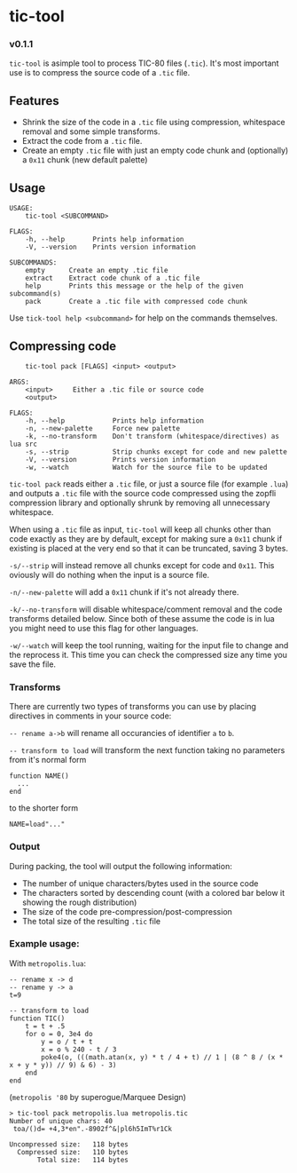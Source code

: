 # tic-tool
### v0.1.1

`tic-tool` is asimple tool to process TIC-80 files (`.tic`). It's most important use is to compress the source code of a `.tic` file.

## Features

* Shrink the size of the code in a `.tic` file using compression, whitespace removal and some simple transforms.
* Extract the code from a `.tic` file.
* Create an empty `.tic` file with just an empty code chunk and (optionally) a `0x11` chunk (new default palette)

## Usage

```
USAGE:
    tic-tool <SUBCOMMAND>

FLAGS:
    -h, --help       Prints help information
    -V, --version    Prints version information

SUBCOMMANDS:
    empty      Create an empty .tic file
    extract    Extract code chunk of a .tic file
    help       Prints this message or the help of the given subcommand(s)
    pack       Create a .tic file with compressed code chunk
```

Use `tick-tool help <subcommand>` for help on the commands themselves.

## Compressing code

```
    tic-tool pack [FLAGS] <input> <output>

ARGS:
    <input>     Either a .tic file or source code
    <output>    

FLAGS:
    -h, --help            Prints help information
    -n, --new-palette     Force new palette
    -k, --no-transform    Don't transform (whitespace/directives) as lua src
    -s, --strip           Strip chunks except for code and new palette
    -V, --version         Prints version information
    -w, --watch           Watch for the source file to be updated
```

`tic-tool pack` reads either a `.tic` file, or just a source file (for example `.lua`) and outputs a `.tic` file with the source code compressed using the zopfli compression library and optionally shrunk by removing all unnecessary whitespace.

When using a `.tic` file as input, `tic-tool` will keep all chunks other than code exactly as they are by default, except for making sure a `0x11` chunk if existing is placed at the very end so that it can be truncated, saving 3 bytes.

`-s/--strip` will instead remove all chunks except for code and `0x11`. This oviously will do nothing when the input is a source file.

`-n/--new-palette` will add a `0x11` chunk if it's not already there.

`-k/--no-transform` will disable whitespace/comment removal and the code transforms detailed below. Since both of these assume the code is in lua you might need to use this flag for other languages.

`-w/--watch` will keep the tool running, waiting for the input file to change and the reprocess it. This time you can check the compressed size any time you save the file.

### Transforms

There are currently two types of transforms you can use by placing directives in comments in your source code:

`-- rename a->b` will rename all occurancies of identifier `a` to `b`.

`-- transform to load` will transform the next function taking no parameters from it's normal form
```
function NAME()
  ...
end
```
to the shorter form
```
NAME=load"..."
```

### Output

During packing, the tool will output the following information:

* The number of unique characters/bytes used in the source code
* The characters sorted by descending count (with a colored bar below it showing the rough distribution)
* The size of the code pre-compression/post-compression
* The total size of the resulting `.tic` file

### Example usage:

With `metropolis.lua`:
```
-- rename x -> d
-- rename y -> a
t=9

-- transform to load
function TIC()
    t = t + .5
    for o = 0, 3e4 do
        y = o / t + t
        x = o % 240 - t / 3
        poke4(o, (((math.atan(x, y) * t / 4 + t) // 1 | (8 ^ 8 / (x * x + y * y)) // 9) & 6) - 3)
    end
end
```
(`metropolis '80` by superogue/Marquee Design)

```
> tic-tool pack metropolis.lua metropolis.tic
Number of unique chars: 40
 toa/()d= +4,3*en".-8902f^&|pl6h5ImT%r1Ck

Uncompressed size:   118 bytes
  Compressed size:   110 bytes
       Total size:   114 bytes
```